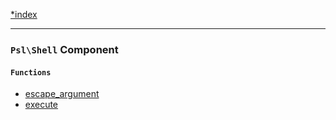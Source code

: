<!--
    This markdown file was generated using `docs/documenter.php`.

    Any edits to it will likely be lost.
-->

[*index](./../README.md)

---

### `Psl\Shell` Component

#### `Functions`

- [escape_argument](./../../src/Psl/Shell/escape_argument.php#L17)
- [execute](./../../src/Psl/Shell/execute.php#L43)


